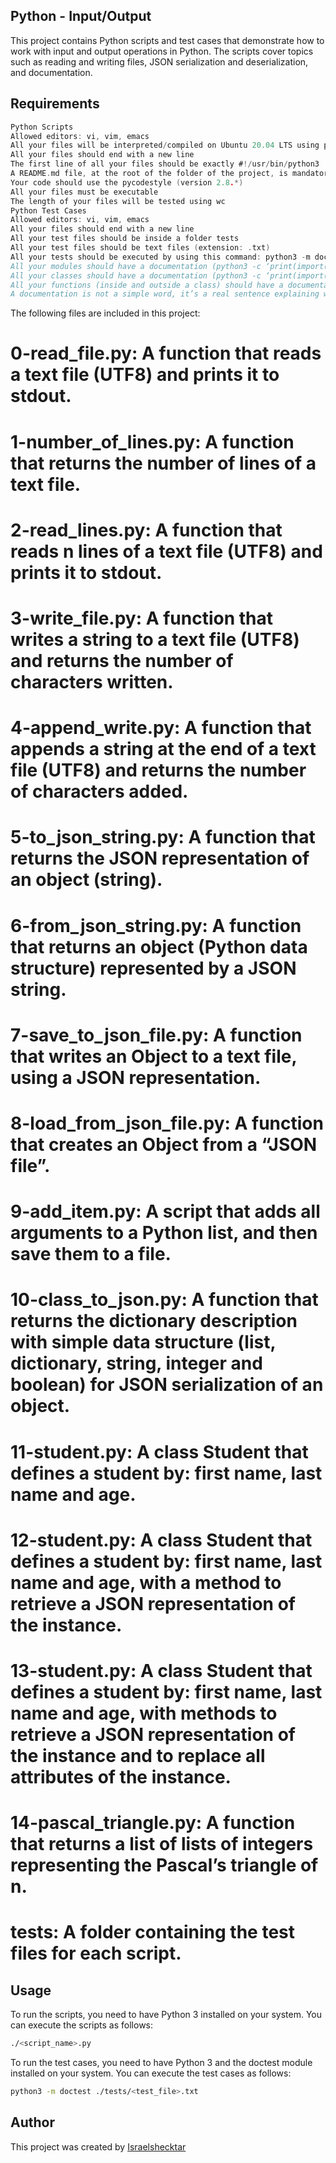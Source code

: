 ## Python - Input/Output
This project contains Python scripts and test cases that demonstrate how to work with input and output operations in Python. The scripts cover topics such as reading and writing files, JSON serialization and deserialization, and documentation.

## Requirements
```c
Python Scripts
Allowed editors: vi, vim, emacs
All your files will be interpreted/compiled on Ubuntu 20.04 LTS using python3 (version 3.8.5)
All your files should end with a new line
The first line of all your files should be exactly #!/usr/bin/python3
A README.md file, at the root of the folder of the project, is mandatory
Your code should use the pycodestyle (version 2.8.*)
All your files must be executable
The length of your files will be tested using wc
Python Test Cases
Allowed editors: vi, vim, emacs
All your files should end with a new line
All your test files should be inside a folder tests
All your test files should be text files (extension: .txt)
All your tests should be executed by using this command: python3 -m doctest ./tests/*
All your modules should have a documentation (python3 -c ‘print(import(“my_module”).doc)’)
All your classes should have a documentation (python3 -c ‘print(import(“my_module”).MyClass.doc)’)
All your functions (inside and outside a class) should have a documentation (python3 -c ‘print(import(“my_module”).my_function.doc)’ and python3 -c ‘print(import(“my_module”).MyClass.my_function.doc)’)
A documentation is not a simple word, it’s a real sentence explaining what’s the purpose of the module, class or method (the length of it will be verified)
```
The following files are included in this project:

# 0-read_file.py: A function that reads a text file (UTF8) and prints it to stdout.
# 1-number_of_lines.py: A function that returns the number of lines of a text file.
# 2-read_lines.py: A function that reads n lines of a text file (UTF8) and prints it to stdout.
# 3-write_file.py: A function that writes a string to a text file (UTF8) and returns the number of characters written.
# 4-append_write.py: A function that appends a string at the end of a text file (UTF8) and returns the number of characters added.
# 5-to_json_string.py: A function that returns the JSON representation of an object (string).
# 6-from_json_string.py: A function that returns an object (Python data structure) represented by a JSON string.
# 7-save_to_json_file.py: A function that writes an Object to a text file, using a JSON representation.
# 8-load_from_json_file.py: A function that creates an Object from a “JSON file”.
# 9-add_item.py: A script that adds all arguments to a Python list, and then save them to a file.
# 10-class_to_json.py: A function that returns the dictionary description with simple data structure (list, dictionary, string, integer and boolean) for JSON serialization of an object.
# 11-student.py: A class Student that defines a student by: first name, last name and age.
# 12-student.py: A class Student that defines a student by: first name, last name and age, with a method to retrieve a JSON representation of the instance.
# 13-student.py: A class Student that defines a student by: first name, last name and age, with methods to retrieve a JSON representation of the instance and to replace all attributes of the instance.
# 14-pascal_triangle.py: A function that returns a list of lists of integers representing the Pascal’s triangle of n.
# tests: A folder containing the test files for each script.
## Usage
To run the scripts, you need to have Python 3 installed on your system. You can execute the scripts as follows:
```bash
./<script_name>.py
```
To run the test cases, you need to have Python 3 and the doctest module installed on your system. You can execute the test cases as follows:
```bash
python3 -m doctest ./tests/<test_file>.txt
```
## Author
This project was created by [Israelshecktar](https://github.com/Israelshecktar)
